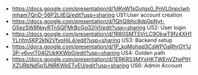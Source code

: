 - https://docs.google.com/presentation/d/1dKnW1sGvtgx0_PnVL0npclwhmham7QrjD-56P2LiIEQ/edit?usp=sharing US1:User account creation
- https://docs.google.com/presentation/d/1QhQIbhc8dp0pNyt-G5ezSW8NqvRTnSQFMrBcGq32jVI/edit?usp=sharing US2: User login
- https://docs.google.com/presentation/d/1R80SMTSVrLC9OkwT9fz4XH1YLhfmSKP2kN2VfvoHiL4/edit?usp=sharing US3: Backend setup
- https://docs.google.com/presentation/d/1P_koMohqd3CsWPOaRhrGY1J3P-y6vvlT04I2UkKKWb0/edit?usp=sharing US4: Golden path
- https://docs.google.com/presentation/d/1ERKRS3MYxHKTWEnVZhePIHXZURbNd5p1UNRKWkETvEU/edit?usp=sharing US6: Admin Account

